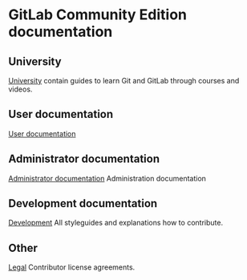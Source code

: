 # GitLab Community Edition documentation

## University

[University](university/README.md) contain guides to learn Git and GitLab through courses and videos.

## User documentation

[User documentation](user/index.md)

## Administrator documentation

[Administrator documentation](administration/index.md) Administration documentation

## Development documentation

[Development](development/README.md) All styleguides and explanations how to contribute.

## Other

[Legal](legal/README.md) Contributor license agreements.
